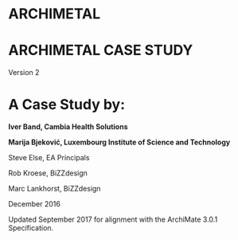 # ARCHIMETAL

# ARCHIMETAL CASE STUDY
Version 2
# A Case Study by:

**Iver Band, Cambia Health Solutions**
 
**Marija Bjeković, Luxembourg Institute of Science and Technology**
           
Steve Else, EA Principals
   
    
Rob Kroese, BiZZdesign
    
   
Marc Lankhorst, BiZZdesign


December 2016
       
        
Updated September 2017 for alignment with the ArchiMate 3.0.1 Specification.

